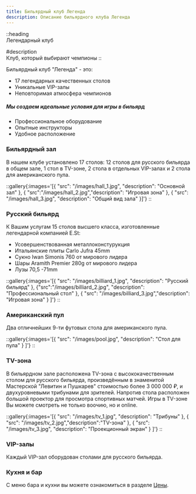```yaml
---
title: Бильярдный клуб Легенда
description: Описание бильярдного клуба Легенда
---
```


::heading  
Легендарный клуб

#description  
Клуб, который выбирают чемпионы
::

Бильярдный клуб "Легенда" - это:

- 17 легендарных качественных столов
- Уникальные VIP-залы
- Неповторимая атмосфера чемпионов

##### Мы создаем идеальные условия для игры в бильярд

- Профессиональное оборудование
- Опытные инструкторы
- Удобное расположение

### Бильярдный зал

В нашем клубе установлено 17 столов: 12 столов для русского бильярда в общем зале, 1 стол в TV-зоне, 2 стола в отдельных VIP-залах и 2 стола для американского пула.

::gallery{:images='[{ "src": "/images/hall_1.jpg", "description": "Основной зал" }, { "src":"/images/hall_2.jpg","description": "Игровая зона" }, { "src": "/images/hall_3.jpg", "description": "Общий вид зала" }]'}
::

### Русский бильярд

К Вашим услугам 15 столов высшего класса, изготовленные легендарной компанией E.St:

- Усовершенствованная металлоконстурукция
- Итальянские плиты Carlo Jufra 45mm
- Сукно Iwan Simonis 760 от мирового лидера
- Шары Aramith Premier 280g от мирового лидера
- Лузы 70,5 -71mm

::gallery{:images='[{ "src": "/images/billiard_1.jpg", "description": "Русский бильярд" }, {"src":"/images/billiard_2.jpg", "description": "Профессиональный стол" }, { "src": "/images/billiard_3.jpg","description": "Игровая зона" } ]'}
::

### Американский пул

Два отличнейших 9-ти футовых стола для американского пула.

::gallery{:images='[{ "src": "/images/pool.jpg", "description": "Стол для пула" } ]'}
::

### TV-зона

В бильярдном зале расположена TV-зона с высококачественным столом для русского бильярда, произведённым в знаменитой Мастерской "Левитин и Пушкарев" стоимостью более 3 000 000 ₽, и двухуровневыми трибунами для зрителей. Напротив стола расположен большой проектор для просмотра спортивных матчей. Игры в TV-зоне Вы можете смотреть не только воочию, но и online.

::gallery{:images='[{ "src": "/images/tv_1.jpg", "description": "Трибуны" }, { "src": "/images/tv_2.jpg","description":"TV-зона" }, { "src": "/images/tv_3.jpg", "description": "Проекционный экран" } ]'}
::

### VIP-залы

Каждый VIP-зал оборудован столами для русского бильярда.

### Кухня и бар

С меню бара и кухни вы можете ознакомиться в разделе [Цены](price.html).
